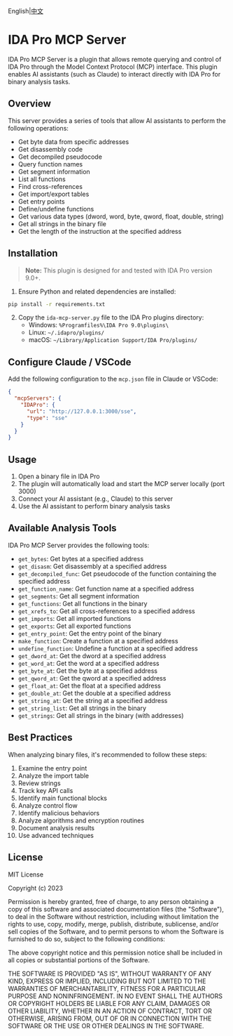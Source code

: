 English|[中文](README_cn.md)
# IDA Pro MCP Server

IDA Pro MCP Server is a plugin that allows remote querying and control of IDA Pro through the Model Context Protocol (MCP) interface. This plugin enables AI assistants (such as Claude) to interact directly with IDA Pro for binary analysis tasks.

## Overview

This server provides a series of tools that allow AI assistants to perform the following operations:
- Get byte data from specific addresses
- Get disassembly code
- Get decompiled pseudocode
- Query function names
- Get segment information
- List all functions
- Find cross-references
- Get import/export tables
- Get entry points
- Define/undefine functions
- Get various data types (dword, word, byte, qword, float, double, string)
- Get all strings in the binary file
- Get the length of the instruction at the specified address

## Installation

> **Note:** This plugin is designed for and tested with IDA Pro version 9.0+.

1. Ensure Python and related dependencies are installed:

```bash
pip install -r requirements.txt
```

2. Copy the `ida-mcp-server.py` file to the IDA Pro plugins directory:
   - Windows: `%Programfiles%\IDA Pro 9.0\plugins\`
   - Linux: `~/.idapro/plugins/`
   - macOS: `~/Library/Application Support/IDA Pro/plugins/`

## Configure Claude / VSCode

Add the following configuration to the `mcp.json` file in Claude or VSCode:

```json
{
  "mcpServers": {
    "IDAPro": {
      "url": "http://127.0.0.1:3000/sse",
      "type": "sse"
    }
  }
}
```

## Usage

1. Open a binary file in IDA Pro
2. The plugin will automatically load and start the MCP server locally (port 3000)
3. Connect your AI assistant (e.g., Claude) to this server
4. Use the AI assistant to perform binary analysis tasks

## Available Analysis Tools

IDA Pro MCP Server provides the following tools:

- `get_bytes`: Get bytes at a specified address
- `get_disasm`: Get disassembly at a specified address
- `get_decompiled_func`: Get pseudocode of the function containing the specified address
- `get_function_name`: Get function name at a specified address
- `get_segments`: Get all segment information
- `get_functions`: Get all functions in the binary
- `get_xrefs_to`: Get all cross-references to a specified address
- `get_imports`: Get all imported functions
- `get_exports`: Get all exported functions
- `get_entry_point`: Get the entry point of the binary
- `make_function`: Create a function at a specified address
- `undefine_function`: Undefine a function at a specified address
- `get_dword_at`: Get the dword at a specified address
- `get_word_at`: Get the word at a specified address
- `get_byte_at`: Get the byte at a specified address
- `get_qword_at`: Get the qword at a specified address
- `get_float_at`: Get the float at a specified address
- `get_double_at`: Get the double at a specified address
- `get_string_at`: Get the string at a specified address
- `get_string_list`: Get all strings in the binary
- `get_strings`: Get all strings in the binary (with addresses)

## Best Practices

When analyzing binary files, it's recommended to follow these steps:

1. Examine the entry point
2. Analyze the import table
3. Review strings
4. Track key API calls
5. Identify main functional blocks
6. Analyze control flow
7. Identify malicious behaviors
8. Analyze algorithms and encryption routines
9. Document analysis results
10. Use advanced techniques

## License

MIT License

Copyright (c) 2023 

Permission is hereby granted, free of charge, to any person obtaining a copy
of this software and associated documentation files (the "Software"), to deal
in the Software without restriction, including without limitation the rights
to use, copy, modify, merge, publish, distribute, sublicense, and/or sell
copies of the Software, and to permit persons to whom the Software is
furnished to do so, subject to the following conditions:

The above copyright notice and this permission notice shall be included in all
copies or substantial portions of the Software.

THE SOFTWARE IS PROVIDED "AS IS", WITHOUT WARRANTY OF ANY KIND, EXPRESS OR
IMPLIED, INCLUDING BUT NOT LIMITED TO THE WARRANTIES OF MERCHANTABILITY,
FITNESS FOR A PARTICULAR PURPOSE AND NONINFRINGEMENT. IN NO EVENT SHALL THE
AUTHORS OR COPYRIGHT HOLDERS BE LIABLE FOR ANY CLAIM, DAMAGES OR OTHER
LIABILITY, WHETHER IN AN ACTION OF CONTRACT, TORT OR OTHERWISE, ARISING FROM,
OUT OF OR IN CONNECTION WITH THE SOFTWARE OR THE USE OR OTHER DEALINGS IN THE
SOFTWARE.
